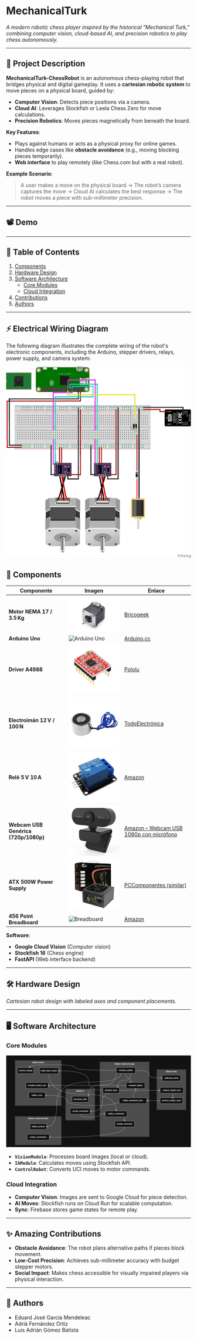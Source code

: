 # MechanicalTurk  
*A modern robotic chess player inspired by the historical "Mechanical Turk," combining computer vision, cloud-based AI, and precision robotics to play chess autonomously.*  

---

## 🎯 Project Description  
**MechanicalTurk-ChessRobot** is an autonomous chess-playing robot that bridges physical and digital gameplay. It uses a **cartesian robotic system** to move pieces on a physical board, guided by:  
- **Computer Vision**: Detects piece positions via a camera.  
- **Cloud AI**: Leverages Stockfish or Leela Chess Zero for move calculations.  
- **Precision Robotics**: Moves pieces magnetically from beneath the board.  

**Key Features**:  
- Plays against humans or acts as a physical proxy for online games.  
- Handles edge cases like **obstacle avoidance** (e.g., moving blocking pieces temporarily).  
- **Web interface** to play remotely (like Chess.com but with a real robot).  

**Example Scenario**:  
> A user makes a move on the physical board → The robot’s camera captures the move → Cloud AI calculates the best response → The robot moves a piece with sub-millimeter precision.  

---

## 📽️ Demo  

---

## 📖 Table of Contents  
1. [Components](#-components)  
2. [Hardware Design](#-hardware-design)  
3. [Software Architecture](#-software-architecture)  
   - [Core Modules](#core-modules)  
   - [Cloud Integration](#cloud-integration)  
4. [Contributions](#-amazing-contributions)  
5. [Authors](#-authors)  

---
## ⚡ Electrical Wiring Diagram

The following diagram illustrates the complete wiring of the robot's electronic components, including the Arduino, stepper drivers, relays, power supply, and camera system:

![Wiring Diagram](https://github.com/AdriaFerOrtiz/ProyectoMechanicalTurk/blob/main/Schemes-Img/mechanicalTurk_bb.png)

## 🔧 Components  
| Componente                                        | Imagen                                                                 | Enlace                                                                 |
|--------------------------------------------------|------------------------------------------------------------------------|------------------------------------------------------------------------|
| **Motor NEMA 17 / 3.5 Kg**                        | ![NEMA17](https://github.com/AdriaFerOrtiz/ProyectoMechanicalTurk/blob/main/Schemes-Img/NEMA17.jpg) | [Bricogeek](https://tienda.bricogeek.com/motores-paso-a-paso/1360-motor-nema-17-35kg-con-conector-y-cable.html) |
| **Arduino Uno**                                  | ![Arduino Uno](https://upload.wikimedia.org/wikipedia/commons/3/38/Arduino_Uno_-_R3.jpg) | [Arduino.cc](https://store.arduino.cc/products/arduino-uno-rev3)      |
| **Driver A4988**                                  | ![A4988](https://github.com/AdriaFerOrtiz/ProyectoMechanicalTurk/blob/main/Schemes-Img/Driver.jpg) | [Pololu](https://www.pololu.com/product/1182)                        |
| **Electroimán 12 V / 100 N**                      | ![12V Electroimán](https://github.com/AdriaFerOrtiz/ProyectoMechanicalTurk/blob/main/Schemes-Img/Iman.jpg) | [TodoElectrónica](https://www.todoelectronica.com/modulo-rele-5vdc-de-1-canal-10a-para-arduino-p-110226.html?srsltid=AfmBOoo3lXE0UYiJQ3rck6Ui3YCa-USp1VEkin8u6RmBwkzYa254TDCxwr0)  |
| **Relé 5 V 10 A**                                 | ![Relé 5V 10A](https://github.com/AdriaFerOrtiz/ProyectoMechanicalTurk/blob/main/Schemes-Img/Rele.jpg) | [Amazon](https://www.amazon.com/10A-Channel-Relay-Module-Arduino/dp/B07Z432CS3) |
| **Webcam USB Genérica (720p/1080p)**             | ![Webcam Genérica](https://github.com/AdriaFerOrtiz/ProyectoMechanicalTurk/blob/main/Schemes-Img/webcam.jpg) | [Amazon – Webcam USB 1080p con micrófono](https://www.amazon.com/-/es/Webcam-Computadora-Micrófono-Resolución-Streaming/dp/B08HRPDYTP) |
| **ATX 500W Power Supply**                         | ![ATX PSU](https://github.com/AdriaFerOrtiz/ProyectoMechanicalTurk/blob/main/Schemes-Img/PS.jpg) | [PCComponentes (similar)](https://www.pccomponentes.com/fuentes-de-alimentacion) |
| **456 Point Breadboard**                          | ![Breadboard]([https://upload.wikimedia.org/wikipedia/commons/1/15/Breadboard-456.jpg](https://github.com/AdriaFerOrtiz/ProyectoMechanicalTurk/blob/main/Schemes-Img/PB.jpg)) | [Amazon](https://www.amazon.com/EL-CP-003-Breadboard-Distribution-Solderless-Prototyping/dp/B01EV6LJ7G) |

**Software**:  
- **Google Cloud Vision** (Computer vision)  
- **Stockfish 16** (Chess engine)  
- **FastAPI** (Web interface backend)  

---

## 🛠️ Hardware Design  
*Cartesian robot design with labeled axes and component placements.*  

---

## 🖥️ Software Architecture  
### Core Modules  
![Module Diagram](https://github.com/AdriaFerOrtiz/ProyectoMechanicalTurk/blob/main/Schemes-Img/Arquitectura_Software_Completa.png)  
- **`VisionModule`**: Processes board images (local or cloud).  
- **`IAModule`**: Calculates moves using Stockfish API.  
- **`ControlRobot`**: Converts UCI moves to motor commands.  

### Cloud Integration  
- **Computer Vision**: Images are sent to Google Cloud for piece detection.  
- **AI Moves**: Stockfish runs on Cloud Run for scalable computation.  
- **Sync**: Firebase stores game states for remote play.  

---

## ✨ Amazing Contributions  
- **Obstacle Avoidance**: The robot plans alternative paths if pieces block movement.  
- **Low-Cost Precision**: Achieves sub-millimeter accuracy with budget stepper motors.  
- **Social Impact**: Makes chess accessible for visually impaired players via physical interaction.  

---

## 👥 Authors  
- Eduard José García Mendeleac
- Adrià Fernández Ortiz
- Luis Adrián Gómez Batista
